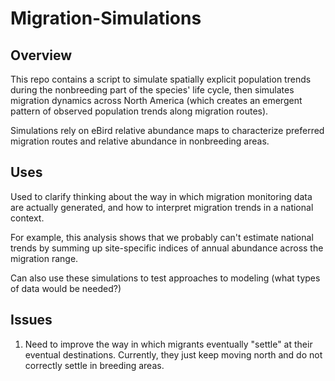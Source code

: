 # Migration-Simulations


## Overview
This repo contains a script to simulate spatially explicit population trends during the nonbreeding part of the species' life cycle, then simulates migration dynamics across North America (which creates an emergent pattern of observed population trends along migration routes).

Simulations rely on eBird relative abundance maps to characterize preferred migration routes and relative abundance in nonbreeding areas.

## Uses

Used to clarify thinking about the way in which migration monitoring data are actually generated, and how to interpret migration trends in a national context.  

For example, this analysis shows that we probably can't estimate national trends by summing up site-specific indices of annual abundance across the migration range.

Can also use these simulations to test approaches to modeling (what types of data would be needed?)

## Issues

1) Need to improve the way in which migrants eventually "settle" at their eventual destinations.  Currently, they just keep moving north and do not correctly settle in breeding areas.
